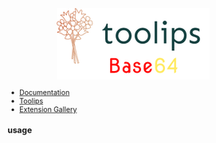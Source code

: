 <div align = "center"><img src = "https://github.com/ChifiSource/image_dump/blob/main/toolips/toolipsbase64.png" href = "https://toolips.app"></img></div>

- [Documentation]()
- [Toolips](https://github.com/ChifiSource/Toolips.jl)
- [Extension Gallery]()
### usage
